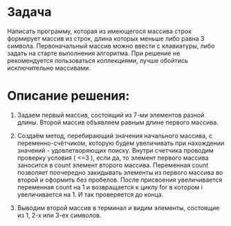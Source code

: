 # **Задача**

Написать программу, которая из имеющегося массива строк формирует массив из строк, длина которых меньше либо равна 3 символа. Первоначальный массив можно ввести с клавиатуры, либо задать на старте выполнения алгоритма. При решение не рекомендуется пользоваться коллекциями, лучше обойтись исключительно массивами.

# Описание решения:

1. Задаем первый массив, состоящий из 7-ми элементов разной длины. Второй массив объявляем равным длине первого массива.

2. Создаём метод, перебирающий значения начального массива, с переменно-счётчиком, которую будем увеличивать при нахождении значений - удовлетворяющих поиску. Внутри счетчика проводим проверку условия ( <=3 ), если да, то элемент первого массива заносится в count элемент второго массива. Переменная count позволяет поочередно закидывать элементы из первого массива во второй и оформить без пробелов. После присвоения увеличивается переменная count на 1 и возвращается к циклу for в котором i увеличивается на 1. И так проверяется до конца.

3. Выводим второй массив в терминал и видим элементы, состоящие из 1, 2-х или 3-ех символов.

